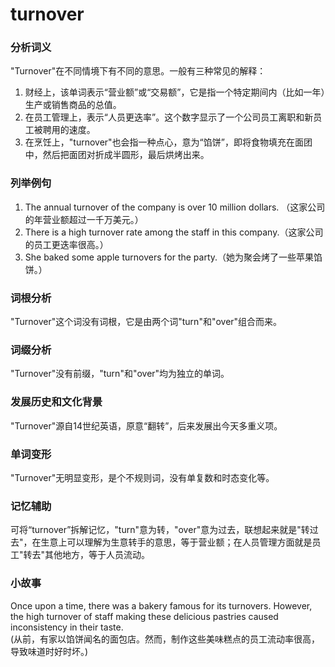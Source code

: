 # turnover

### 分析词义

  

"Turnover"在不同情境下有不同的意思。一般有三种常见的解释：

  

1.  财经上，该单词表示“营业额”或“交易额”，它是指一个特定期间内（比如一年）生产或销售商品的总值。
2.  在员工管理上，表示“人员更迭率”。这个数字显示了一个公司员工离职和新员工被聘用的速度。
3.  在烹饪上，"turnover"也会指一种点心，意为“馅饼”，即将食物填充在面团中，然后把面团对折成半圆形，最后烘烤出来。

  

### 列举例句

  

1.  The annual turnover of the company is over 10 million dollars. （这家公司的年营业额超过一千万美元。）
2.  There is a high turnover rate among the staff in this company.（这家公司的员工更迭率很高。）
3.  She baked some apple turnovers for the party.（她为聚会烤了一些苹果馅饼。）

  

### 词根分析

  

"Turnover"这个词没有词根，它是由两个词"turn"和"over"组合而来。

  

### 词缀分析

  

"Turnover"没有前缀，"turn"和"over"均为独立的单词。

  

### 发展历史和文化背景

  

"Turnover"源自14世纪英语，原意“翻转”，后来发展出今天多重义项。

  

### 单词变形

  

"Turnover"无明显变形，是个不规则词，没有单复数和时态变化等。

  

### 记忆辅助

  

可将“turnover”拆解记忆，"turn"意为转，"over"意为过去，联想起来就是"转过去"，在生意上可以理解为生意转手的意思，等于营业额；在人员管理方面就是员工"转去"其他地方，等于人员流动。

  

### 小故事

  

Once upon a time, there was a bakery famous for its turnovers. However, the high turnover of staff making these delicious pastries caused inconsistency in their taste.  
(从前，有家以馅饼闻名的面包店。然而，制作这些美味糕点的员工流动率很高，导致味道时好时坏。)

